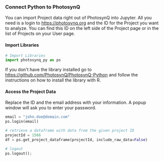 ### Connect Python to PhotosynQ

You can import Project data right out of PhotosynQ into Jupyter. All you need is a login to <https://photosynq.org> and the ID for the Project you want to analyze. You can find this ID on the left side of the Project page or in the list of Projects on your User page.

#### Import Libraries

```python
# Import Libraries
import photosynq_py as ps
```

If you don't have the library installed go to <https://github.com/PhotosynQ/PhotosynQ-Python> and follow the instructions on how to install the library with R.

#### Access the Project Data

Replace the ID and the email address with your information. A popup window will ask you to enter your password.

```python
email = "john.doe@domain.com"
ps.login(email)

# retrieve a dataframe with data from the given project ID
projectId = 1566
df = ps.get_project_dataframe(projectId, include_raw_data=False)

# logout
ps.logout();
```
